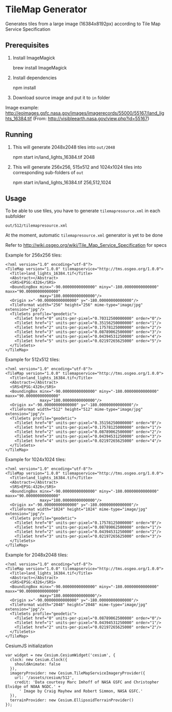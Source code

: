 TileMap Generator
=====

Generates tiles from a large image (16384x8192px) according to Tile Map Service Specification


Prerequisites
-----

1. Install ImageMagick

    brew install ImageMagick

2. Install dependencies

    npm install
    
3. Download source image and put it to `in` folder

Image example: http://eoimages.gsfc.nasa.gov/images/imagerecords/55000/55167/land_lights_16384.tif
(From: http://visibleearth.nasa.gov/view.php?id=55167)


Running
-----

1. This will generate 2048x2048 tiles into `out/2048`

    npm start in/land_lights_16384.tif 2048
  
2. This will generate 256x256, 515x512 and 1024x1024 tiles into corresponding sub-folders of `out`

    npm start in/land_lights_16384.tif 256,512,1024
  
Usage
-----

To be able to use tiles, you have to generate `tilemapresource.xml` in each subfolder

    out/512/tilemapresource.xml

At the moment, automatic `tilemapresource.xml` generator is yet to be done
 
Refer to http://wiki.osgeo.org/wiki/Tile_Map_Service_Specification for specs

Example for 256x256 tiles:

    <?xml version="1.0" encoding="utf-8"?>
    <TileMap version="1.0.0" tilemapservice="http://tms.osgeo.org/1.0.0">
      <Title>land_lights_16384.tif</Title>
      <Abstract></Abstract>
      <SRS>EPSG:4326</SRS>
      <BoundingBox minx="-90.00000000000000" miny="-180.00000000000000" maxx="90.00000000000000"
                   maxy="180.00000000000000"/>
      <Origin x="-90.00000000000000" y="-180.00000000000000"/>
      <TileFormat width="256" height="256" mime-type="image/jpg" extension="jpg"/>
      <TileSets profile="geodetic">
        <TileSet href="0" units-per-pixel="0.70312500000000" order="0"/>
        <TileSet href="1" units-per-pixel="0.35156250000000" order="1"/>
        <TileSet href="2" units-per-pixel="0.17578125000000" order="2"/>
        <TileSet href="3" units-per-pixel="0.08789062500000" order="3"/>
        <TileSet href="4" units-per-pixel="0.04394531250000" order="4"/>
        <TileSet href="5" units-per-pixel="0.02197265625000" order="5"/>
      </TileSets>
    </TileMap>

Example for 512x512 tiles:

    <?xml version="1.0" encoding="utf-8"?>
    <TileMap version="1.0.0" tilemapservice="http://tms.osgeo.org/1.0.0">
      <Title>land_lights_16384.tif</Title>
      <Abstract></Abstract>
      <SRS>EPSG:4326</SRS>
      <BoundingBox minx="-90.00000000000000" miny="-180.00000000000000" maxx="90.00000000000000"
                   maxy="180.00000000000000"/>
      <Origin x="-90.00000000000000" y="-180.00000000000000"/>
      <TileFormat width="512" height="512" mime-type="image/jpg" extension="jpg"/>
      <TileSets profile="geodetic">
        <TileSet href="0" units-per-pixel="0.35156250000000" order="0"/>
        <TileSet href="1" units-per-pixel="0.17578125000000" order="1"/>
        <TileSet href="2" units-per-pixel="0.08789062500000" order="2"/>
        <TileSet href="3" units-per-pixel="0.04394531250000" order="3"/>
        <TileSet href="4" units-per-pixel="0.02197265625000" order="4"/>
      </TileSets>
    </TileMap>

Example for 1024x1024 tiles:

    <?xml version="1.0" encoding="utf-8"?>
    <TileMap version="1.0.0" tilemapservice="http://tms.osgeo.org/1.0.0">
      <Title>land_lights_16384.tif</Title>
      <Abstract></Abstract>
      <SRS>EPSG:4326</SRS>
      <BoundingBox minx="-90.00000000000000" miny="-180.00000000000000" maxx="90.00000000000000"
                   maxy="180.00000000000000"/>
      <Origin x="-90.00000000000000" y="-180.00000000000000"/>
      <TileFormat width="1024" height="1024" mime-type="image/jpg" extension="jpg"/>
      <TileSets profile="geodetic">
        <TileSet href="0" units-per-pixel="0.17578125000000" order="0"/>
        <TileSet href="1" units-per-pixel="0.08789062500000" order="1"/>
        <TileSet href="2" units-per-pixel="0.04394531250000" order="2"/>
        <TileSet href="3" units-per-pixel="0.02197265625000" order="3"/>
      </TileSets>
    </TileMap>
        
Example for 2048x2048 tiles:

    <?xml version="1.0" encoding="utf-8"?>
    <TileMap version="1.0.0" tilemapservice="http://tms.osgeo.org/1.0.0">
      <Title>land_lights_16384.tif</Title>
      <Abstract></Abstract>
      <SRS>EPSG:4326</SRS>
      <BoundingBox minx="-90.00000000000000" miny="-180.00000000000000" maxx="90.00000000000000"
                   maxy="180.00000000000000"/>
      <Origin x="-90.00000000000000" y="-180.00000000000000"/>
      <TileFormat width="2048" height="2048" mime-type="image/jpg" extension="jpg"/>
      <TileSets profile="geodetic">
        <TileSet href="0" units-per-pixel="0.08789062500000" order="0"/>
        <TileSet href="1" units-per-pixel="0.04394531250000" order="1"/>
        <TileSet href="2" units-per-pixel="0.02197265625000" order="2"/>
      </TileSets>
    </TileMap>
    

CesiumJS initialization

    var widget = new Cesium.CesiumWidget('cesium', {
      clock: new Cesium.Clock({
        shouldAnimate: false
      }),
      imageryProvider: new Cesium.TileMapServiceImageryProvider({
        url: '/assets/cesium/512',
        credit: 'Data courtesy Marc Imhoff of NASA GSFC and Christopher Elvidge of NOAA NGDC.' +
          ' Image by Craig Mayhew and Robert Simmon, NASA GSFC.'
      }),
      terrainProvider: new Cesium.EllipsoidTerrainProvider()
    });
